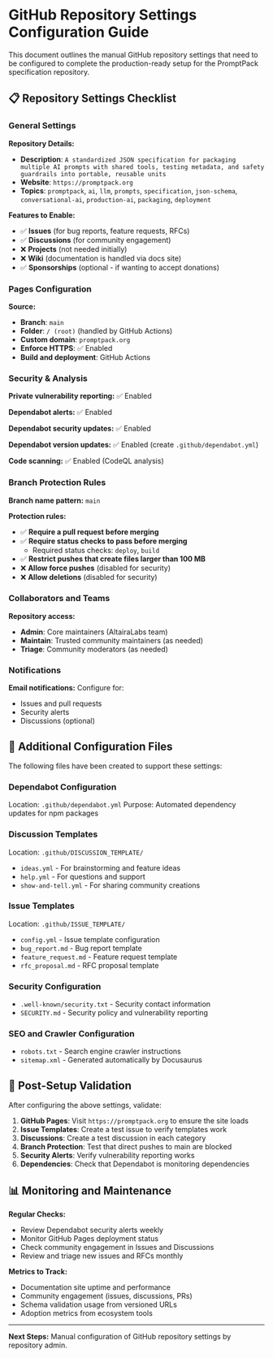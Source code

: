 # GitHub Repository Settings Configuration Guide

This document outlines the manual GitHub repository settings that need to be configured to complete the production-ready setup for the PromptPack specification repository.

## 📋 Repository Settings Checklist

### General Settings

**Repository Details:**
- **Description**: `A standardized JSON specification for packaging multiple AI prompts with shared tools, testing metadata, and safety guardrails into portable, reusable units`
- **Website**: `https://promptpack.org`
- **Topics**: `promptpack`, `ai`, `llm`, `prompts`, `specification`, `json-schema`, `conversational-ai`, `production-ai`, `packaging`, `deployment`

**Features to Enable:**
- ✅ **Issues** (for bug reports, feature requests, RFCs)
- ✅ **Discussions** (for community engagement)
- ❌ **Projects** (not needed initially)
- ❌ **Wiki** (documentation is handled via docs site)
- ✅ **Sponsorships** (optional - if wanting to accept donations)

### Pages Configuration

**Source:**
- **Branch**: `main`
- **Folder**: `/ (root)` (handled by GitHub Actions)
- **Custom domain**: `promptpack.org`
- **Enforce HTTPS**: ✅ Enabled
- **Build and deployment**: GitHub Actions

### Security & Analysis

**Private vulnerability reporting:** ✅ Enabled

**Dependabot alerts:** ✅ Enabled

**Dependabot security updates:** ✅ Enabled

**Dependabot version updates:** ✅ Enabled (create `.github/dependabot.yml`)

**Code scanning:** ✅ Enabled (CodeQL analysis)

### Branch Protection Rules

**Branch name pattern:** `main`

**Protection rules:**
- ✅ **Require a pull request before merging**
- ✅ **Require status checks to pass before merging**
  - Required status checks: `deploy`, `build`
- ✅ **Restrict pushes that create files larger than 100 MB**
- ❌ **Allow force pushes** (disabled for security)
- ❌ **Allow deletions** (disabled for security)

### Collaborators and Teams

**Repository access:**
- **Admin**: Core maintainers (AltairaLabs team)
- **Maintain**: Trusted community maintainers (as needed)
- **Triage**: Community moderators (as needed)

### Notifications

**Email notifications:** Configure for:
- Issues and pull requests
- Security alerts
- Discussions (optional)

## 🔧 Additional Configuration Files

The following files have been created to support these settings:

### Dependabot Configuration
Location: `.github/dependabot.yml`
Purpose: Automated dependency updates for npm packages

### Discussion Templates
Location: `.github/DISCUSSION_TEMPLATE/`
- `ideas.yml` - For brainstorming and feature ideas
- `help.yml` - For questions and support
- `show-and-tell.yml` - For sharing community creations

### Issue Templates
Location: `.github/ISSUE_TEMPLATE/`
- `config.yml` - Issue template configuration
- `bug_report.md` - Bug report template
- `feature_request.md` - Feature request template  
- `rfc_proposal.md` - RFC proposal template

### Security Configuration
- `.well-known/security.txt` - Security contact information
- `SECURITY.md` - Security policy and vulnerability reporting

### SEO and Crawler Configuration
- `robots.txt` - Search engine crawler instructions
- `sitemap.xml` - Generated automatically by Docusaurus

## 🚀 Post-Setup Validation

After configuring the above settings, validate:

1. **GitHub Pages**: Visit `https://promptpack.org` to ensure the site loads
2. **Issue Templates**: Create a test issue to verify templates work
3. **Discussions**: Create a test discussion in each category
4. **Branch Protection**: Test that direct pushes to main are blocked
5. **Security Alerts**: Verify vulnerability reporting works
6. **Dependencies**: Check that Dependabot is monitoring dependencies

## 📊 Monitoring and Maintenance

**Regular Checks:**
- Review Dependabot security alerts weekly
- Monitor GitHub Pages deployment status
- Check community engagement in Issues and Discussions
- Review and triage new issues and RFCs monthly

**Metrics to Track:**
- Documentation site uptime and performance
- Community engagement (issues, discussions, PRs)
- Schema validation usage from versioned URLs
- Adoption metrics from ecosystem tools

---

**Next Steps:** Manual configuration of GitHub repository settings by repository admin.